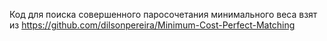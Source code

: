 Код для поиска совершенного паросочетания минимального веса взят из https://github.com/dilsonpereira/Minimum-Cost-Perfect-Matching
